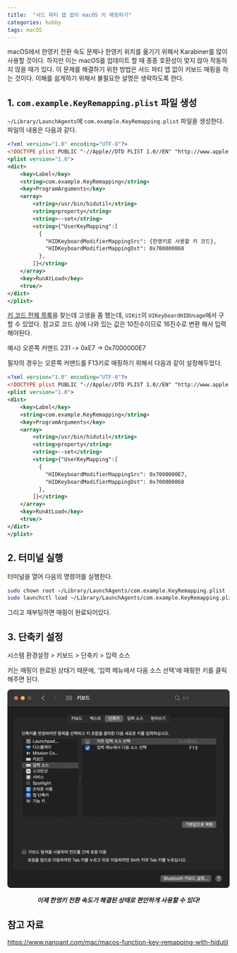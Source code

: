 ```yaml
---
title:  "서드 파티 앱 없이 macOS 키 매핑하기"
categories: hobby
tags: macOS
---
```


macOS에서 한영키 전환 속도 문제나 한영키 위치를 옮기기 위해서 Karabiner를 많이 사용할 것이다. 하지만 이는 macOS를 업데이트 할 때 종종 호환성이 맞지 않아 작동하지 않을 때가 있다. 이 문제를 해결하기 위한 방법은 서드 파티 앱 없이 키보드 매핑을 하는 것이다. 이해를 쉽게하기 위해서 불필요한 설명은 생략하도록 한다.

## 1. `com.example.KeyRemapping.plist` 파일 생성

`~/Library/LaunchAgents`에 `com.example.KeyRemapping.plist` 파일을 생성한다. 파일의 내용은 다음과 같다.

```xml
<?xml version="1.0" encoding="UTF-8"?>
<!DOCTYPE plist PUBLIC "-//Apple//DTD PLIST 1.0//EN" "http://www.apple.com/DTDs/PropertyList-1.0.dtd">
<plist version="1.0">
<dict>
    <key>Label</key>
    <string>com.example.KeyRemapping</string>
    <key>ProgramArguments</key>
    <array>
        <string>/usr/bin/hidutil</string>
        <string>property</string>
        <string>--set</string>
        <string>{"UserKeyMapping":[
          {
            "HIDKeyboardModifierMappingSrc": {한영키로 사용할 키 코드},
            "HIDKeyboardModifierMappingDst": 0x700000068
          },
        ]}</string>
    </array>
    <key>RunAtLoad</key>
    <true/>
</dict>
</plist>
```

[키 코드 전체 목록](https://gist.github.com/Junroot/cc2c9201702d5aedd32f06e8600e8a90)을 찾는데 고생을 좀 했는데, `UIKit`의 `UIKeyboardHIDUsage`에서 구할 수 있었다. 참고로 코드 상에 나와 있는 값은 10진수이므로 16진수로 변환 해서 입력해야된다.

예시) 오른쪽 커맨드 231 -> 0xE7 -> 0x7000000E7

필자의 경우는 오른쪽 커맨드를 F13키로 매핑하기 위해서 다음과 같이 설정해두었다.

```xml
<?xml version="1.0" encoding="UTF-8"?>
<!DOCTYPE plist PUBLIC "-//Apple//DTD PLIST 1.0//EN" "http://www.apple.com/DTDs/PropertyList-1.0.dtd">
<plist version="1.0">
<dict>
    <key>Label</key>
    <string>com.example.KeyRemapping</string>
    <key>ProgramArguments</key>
    <array>
        <string>/usr/bin/hidutil</string>
        <string>property</string>
        <string>--set</string>
        <string>{"UserKeyMapping":[
          {
            "HIDKeyboardModifierMappingSrc": 0x7000000E7,
            "HIDKeyboardModifierMappingDst": 0x700000068
          },
        ]}</string>
    </array>
    <key>RunAtLoad</key>
    <true/>
</dict>
</plist>
```

## 2. 터미널 실행

터미널을 열어 다음의 명령어를 실행한다.

```bash
sudo chown root ~/Library/LaunchAgents/com.example.KeyRemapping.plist
sudo launchctl load ~/Library/LaunchAgents/com.example.KeyRemapping.plist
```

그리고 재부팅하면 매핑이 완료되어있다.

## 3. 단축키 설정

시스템 환경설정 > 키보드 > 단축키 > 입력 소스

키는 매핑이 완료된 상태기 때문에, '입력 메뉴에서 다음 소스 선택'에 매핑한 키를 클릭해주면 된다.

![key-shorcut](/assets/images/key-shortcut.png)

***<center>이제 한영키 전환 속도가 해결된 상태로 편안하게 사용할 수 있다!</center>***

## 참고 자료

<https://www.nanoant.com/mac/macos-function-key-remapping-with-hidutil>